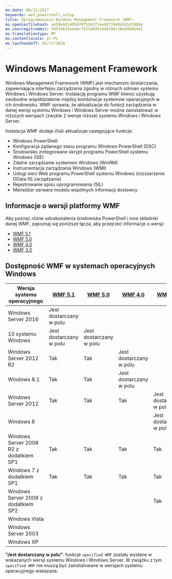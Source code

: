 ```yaml
---
ms.date: 06/12/2017
keywords: wmf,powershell,setup
title: Oprogramowanie Windows Management Framework (WMF)
ms.openlocfilehash: ae50e8d1495d7075163714ed873940d2d1d19b8e
ms.sourcegitcommit: 54534635eedacf531d8d6344019dc16a50b8b441
ms.translationtype: MT
ms.contentlocale: pl-PL
ms.lasthandoff: 05/17/2018
---
```

# <a name="windows-management-framework"></a>Windows Management Framework

Windows Management Framework (WMF) jest mechanizm dostarczania, zapewniająca interfejsu zarządzania zgodny w różnych odmian systemu Windows i Windows Server.
Instalację programu WMF klienci uzyskują swobodne współdziałanie między kombinacje systemów operacyjnych w ich środowisku.
WMF sprawia, że aktualizacje do funkcji zarządzania w danej wersji systemu Windows i Windows Server można zainstalować w niższych wersjach (zwykle 2 wersje niższe) systemu Windows i Windows Server.

Instalacja WMF dodaje i/lub aktualizuje następujące funkcje:

- Windows PowerShell
- Konfiguracja żądanego stanu programu Windows PowerShell (DSC)
- Środowisko zintegrowane skrypt programu PowerShell systemu Windows (ISE)
- Zdalne zarządzanie systemem Windows (WinRM)
- Instrumentacja zarządzania Windows (WMI)
- Usługi sieci Web programu PowerShell systemu Windows (rozszerzenie OData IIS zarządzania)
- Rejestrowanie spisu oprogramowania (SIL)
- Menedżer serwera modelu wspólnych informacji dostawcy

## <a name="wmf-release-notes"></a>Informacje o wersji platformy WMF

Aby poznać różne udoskonalenia środowiska PowerShell i inne składniki danej WMF, zapoznaj się poniższe łącza, aby przejrzeć informacje o wersji:

- [WMF 5.1](5.1/release-notes.md)
- [WMF 5.0](5.0/releasenotes.md)
- [WMF 4.0](https://download.microsoft.com/download/3/D/6/3D61D262-8549-4769-A660-230B67E15B25/Windows%20Management%20Framework%204%200%20Release%20Notes.docx)
- [WMF 3.0](https://download.microsoft.com/download/E/7/6/E76850B8-DA6E-4FF5-8CCE-A24FC513FD16/WMF%203%20Release%20Notes.docx)

## <a name="wmf-availability-across-windows-operating-systems"></a>Dostępność WMF w systemach operacyjnych Windows

| Wersja systemu operacyjnego | [WMF 5.1](https://aka.ms/wmf51download) | [WMF 5.0](https://aka.ms/wmf5download) | [WMF 4.0](https://aka.ms/wmf4download) |  [WMF 3.0](https://aka.ms/wmf3download) | [WMF 2.0](https://aka.ms/wmf2download) |
| ------------------------ | ----------- | ----------- | ----------- | ------------ |  ------------- |
| Windows Server 2016 | Jest dostarczany w polu |  |  |  |  |
| 10 systemu Windows | Jest dostarczany w polu | Jest dostarczany w polu  | | | |
| Windows Server 2012 R2| Tak | Tak | Jest dostarczany w polu |  |  |
| Windows 8.1 | Tak | Tak |  Jest dostarczany w polu |  |  |
| Windows Server 2012 | Tak | Tak | Tak |  Jest dostarczany w polu | |
| Windows 8 |  |  |  | Jest dostarczany w polu | |
| Windows Server 2008 R2 z dodatkiem SP1 | Tak | Tak | Tak |  Tak| Jest dostarczany w polu |
| Windows 7 z dodatkiem SP1  | Tak | Tak | Tak | Tak | Jest dostarczany w polu |
| Windows Server 2008 z dodatkiem SP2 | | | | Tak | Tak |
| Windows Vista | | | | | Tak |
| Windows Server 2003| | | |  | Tak |
| Windows XP | | | |  | Tak |

**"Jest dostarczany w polu"**: funkcje `specified WMF` zostały wysłane w wskazanych wersji systemu Windows i Windows Server.
W związku z tym `specified WMF` nie muszą być zainstalowane w wersjach systemu operacyjnego wskazane.
